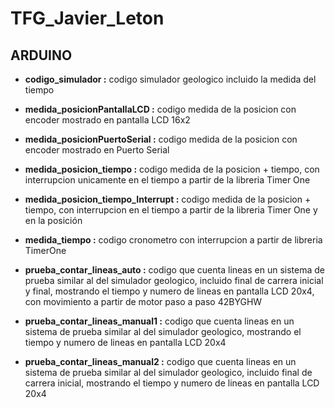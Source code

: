 # TFG_Javier_Leton

## ARDUINO

- **codigo_simulador :** codigo simulador geologico incluido la medida del tiempo

- **medida_posicionPantallaLCD :** codigo medida de la posicion con encoder mostrado en pantalla LCD 16x2

- **medida_posicionPuertoSerial :** codigo medida de la posicion con encoder mostrado en Puerto Serial

- **medida_posicion_tiempo :** codigo medida de la posicion + tiempo, con interrupcion unicamente en el tiempo a partir de la libreria Timer One

- **medida_posicion_tiempo_Interrupt :** codigo medida de la posicion + tiempo, con interrupcion en el tiempo a partir de la libreria Timer One y en la posición

- **medida_tiempo :** codigo cronometro con interrupcion a partir de libreria TimerOne

- **prueba_contar_lineas_auto :** codigo que cuenta lineas en un sistema de prueba similar al del simulador geologico, incluido final de carrera inicial y final, mostrando el tiempo y numero de lineas en pantalla LCD 20x4, con movimiento a partir de motor paso a paso 42BYGHW

- **prueba_contar_lineas_manual1 :** codigo que cuenta lineas en un sistema de prueba similar al del simulador geologico, mostrando el tiempo y numero de lineas en pantalla LCD 20x4

- **prueba_contar_lineas_manual2 :** codigo que cuenta lineas en un sistema de prueba similar al del simulador geologico, incluido final de carrera inicial, mostrando el tiempo y numero de lineas en pantalla LCD 20x4
